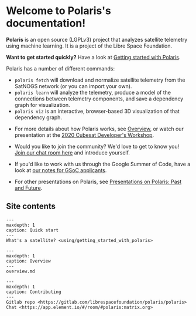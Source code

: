 # Welcome to Polaris's documentation!

**Polaris** is an open source (LGPLv3) project that analyzes satellite telemetry using machine learning.  It is a project of the Libre Space Foundation.

**Want to get started quickly?** Have a look at [Getting started with Polaris](using/getting_started_with_polaris).


Polaris has a number of different commands:

- `polaris fetch` will download and normalize satellite telemetry from the SatNOGS network (or you can import your own).
- `polaris learn` will analyze the telemetry, produce a model of the connections between telemetry components, and save a dependency graph for visualization.
- `polaris viz` is an interactive, browser-based 3D visualization of that dependency graph.

* For more details about how Polaris works, see [Overview](Overview), or watch our presentation at the [2020 Cubesat Developer's Workshop](https://www.youtube.com/watch?v=Jp7GuA_zjlA).

* Would you like to join the community?  We'd love to get to know you! [Join our chat room here](https://app.element.io/#/room/#polaris:matrix.org) and introduce yourself.

* If you'd like to work with us through the Google Summer of Code, have a look at [our notes for GSoC applicants](https://gitlab.com/librespacefoundation/polaris/polaris/-/wikis/Notes-for-Summer-of-Code-applicants).

* For other presentations on Polaris, see [Presentations on Polaris: Past and Future](https://gitlab.com/librespacefoundation/polaris/polaris/-/wikis/Presentations-on-Polaris:-Past-and-Future).

## Site contents

```{toctree}
---
maxdepth: 1
caption: Quick start
---
What's a satellite? <using/getting_started_with_polaris>
```

```{toctree}
---
maxdepth: 1
caption: Overview
---
overview.md
```

```{toctree}
---
maxdepth: 1
caption: Contributing
---
Gitlab repo <https://gitlab.com/librespacefoundation/polaris/polaris>
Chat <https://app.element.io/#/room/#polaris:matrix.org>
```
